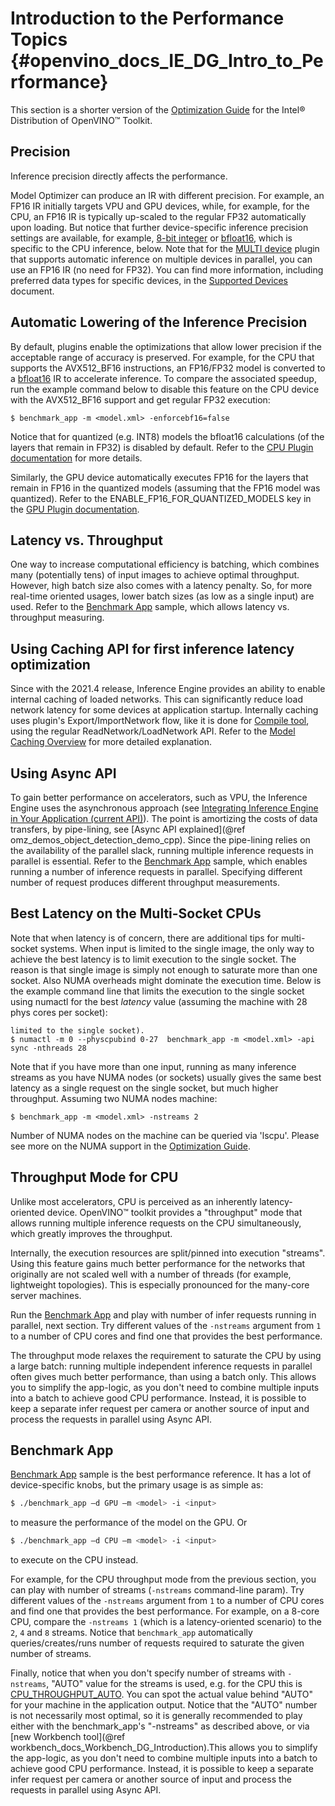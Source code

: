# Introduction to the Performance Topics {#openvino_docs_IE_DG_Intro_to_Performance}

This section is a shorter version of the
[Optimization Guide](../optimization_guide/dldt_optimization_guide.md) for the Intel® Distribution of OpenVINO™ Toolkit.

## Precision
Inference precision directly affects the performance. 

Model Optimizer can produce an IR with different precision. For example, an FP16 IR initially targets VPU and GPU devices, while, for example, for the CPU, an FP16 IR is    typically up-scaled to the regular FP32 automatically upon loading. But notice that further device-specific inference precision settings are available, 
for example, [8-bit integer](Int8Inference.md) or [bfloat16](Bfloat16Inference.md), which is specific to the CPU inference, below.
Note that for the [MULTI device](supported_plugins/MULTI.md) plugin that supports automatic inference on multiple devices in parallel, you can use an FP16 IR (no need for FP32).
You can find more information, including preferred data types for specific devices, in the
[Supported Devices](supported_plugins/Supported_Devices.md) document.

## Automatic Lowering of the Inference Precision
By default, plugins enable the optimizations that allow lower precision if the acceptable range of accuracy is preserved.
For example, for the CPU that supports the AVX512_BF16 instructions, an FP16/FP32 model is converted to a [bfloat16](Bfloat16Inference.md) IR to accelerate inference.
To compare the associated speedup, run the example command below to disable this feature on the CPU device with the AVX512_BF16 support and get regular FP32 execution:
```
$ benchmark_app -m <model.xml> -enforcebf16=false
 ```
Notice that for quantized (e.g. INT8) models the bfloat16 calculations (of the layers that remain in FP32) is disabled by default.
Refer to the [CPU Plugin documentation](supported_plugins/CPU.md) for more details.

Similarly, the GPU device automatically executes FP16 for the layers that remain in FP16 in the quantized models (assuming that the FP16 model was quantized).
Refer to the ENABLE_FP16_FOR_QUANTIZED_MODELS key in the [GPU Plugin documentation](supported_plugins/GPU.md).

## Latency vs. Throughput
One way to increase computational efficiency is batching, which combines many (potentially tens) of
input images to achieve optimal throughput. However, high batch size also comes with a
latency penalty. So, for more real-time oriented usages, lower batch sizes (as low as a single input) are used.
Refer to the [Benchmark App](../../inference-engine/samples/benchmark_app/README.md) sample, which allows latency vs. throughput measuring.

## Using Caching API for first inference latency optimization
Since with the 2021.4 release, Inference Engine provides an ability to enable internal caching of loaded networks.
This can significantly reduce load network latency for some devices at application startup.
Internally caching uses plugin's Export/ImportNetwork flow, like it is done for [Compile tool](../../tools/compile_tool/README.md), using the regular ReadNetwork/LoadNetwork API.
Refer to the [Model Caching Overview](Model_caching_overview.md) for more detailed explanation.

## Using Async API
To gain better performance on accelerators, such as VPU, the Inference Engine uses the asynchronous approach (see
[Integrating Inference Engine in Your Application (current API)](Integrate_with_customer_application_new_API.md)).
The point is amortizing the costs of data transfers, by pipe-lining, see [Async API explained](@ref omz_demos_object_detection_demo_cpp).
Since the pipe-lining relies on the availability of the parallel slack, running multiple inference requests in parallel is essential.
Refer to the [Benchmark App](../../inference-engine/samples/benchmark_app/README.md) sample, which enables running a number of inference requests in parallel. Specifying different number of request produces different throughput measurements.

## Best Latency on the Multi-Socket CPUs
Note that when latency is of concern, there are additional tips for multi-socket systems.
When input is limited to the single image, the only way to achieve the best latency is to limit execution to the single socket.
The reason is that single image is simply not enough
to saturate more than one socket. Also NUMA overheads might dominate the execution time.
Below is the example command line that limits the execution to the single socket using numactl for the best *latency* value
(assuming the machine with 28 phys cores per socket):
```
limited to the single socket).
$ numactl -m 0 --physcpubind 0-27  benchmark_app -m <model.xml> -api sync -nthreads 28
 ```
Note that if you have more than one input, running as many inference streams as you have NUMA nodes (or sockets)
usually gives the same best latency as a single request on the single socket, but much higher throughput. Assuming two NUMA nodes machine:
```
$ benchmark_app -m <model.xml> -nstreams 2
 ```
Number of NUMA nodes on the machine can be queried via 'lscpu'.
Please see more on the NUMA support in the [Optimization Guide](../optimization_guide/dldt_optimization_guide.md).

## Throughput Mode for CPU
Unlike most accelerators, CPU is perceived as an inherently latency-oriented device. 
OpenVINO™ toolkit provides a "throughput" mode that allows running multiple inference requests on the CPU simultaneously, which greatly improves the throughput.

Internally, the execution resources are split/pinned into execution "streams".
Using this feature gains much better performance for the networks that originally are not scaled well with a number of threads (for example, lightweight topologies). This is especially pronounced for the many-core server machines.

Run the [Benchmark App](../../inference-engine/samples/benchmark_app/README.md) and play with number of infer requests running in parallel, next section. 
Try different values of the `-nstreams` argument from `1` to a number of CPU cores and find one that provides the best performance. 

The throughput mode relaxes the requirement to saturate the CPU by using a large batch: running multiple independent inference requests in parallel often gives much better performance, than using a batch only.
This allows you to simplify the app-logic, as you don't need to combine multiple inputs into a batch to achieve good CPU performance.
Instead, it is possible to keep a separate infer request per camera or another source of input and process the requests in parallel using Async API.

## Benchmark App
[Benchmark App](../../inference-engine/samples/benchmark_app/README.md) sample is the best performance reference.
It has a lot of device-specific knobs, but the primary usage is as simple as:
```bash
$ ./benchmark_app –d GPU –m <model> -i <input>
```
to measure the performance of the model on the GPU.
Or
```bash
$ ./benchmark_app –d CPU –m <model> -i <input>
```
to execute on the CPU instead.

For example, for the CPU throughput mode from the previous section, you can play with number of streams (`-nstreams` command-line param).
Try different values of the `-nstreams` argument from `1` to a number of CPU cores and find one that provides the best performance. For example, on a 8-core CPU, compare the `-nstreams 1` (which is a latency-oriented scenario) to the `2`, `4` and `8` streams. Notice that `benchmark_app` automatically queries/creates/runs number of requests required to saturate the given number of streams.

Finally, notice that when you don't specify number of streams with `-nstreams`, "AUTO" value for the streams is used, e.g. for the CPU this is [CPU_THROUGHPUT_AUTO](supported_plugins/CPU.md). You can spot the actual value behind "AUTO" for your machine in the application output.
Notice that the "AUTO" number is not necessarily most optimal, so it is generally recommended to play either with the benchmark_app's "-nstreams" as described above, or via  [new Workbench tool](@ref workbench_docs_Workbench_DG_Introduction).This allows you to simplify the app-logic, as you don't need to combine multiple inputs into a batch to achieve good CPU performance.
Instead, it is possible to keep a separate infer request per camera or another source of input and process the requests in parallel using Async API.
